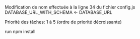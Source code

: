 Modification de nom effectuée à la ligne 34 du fichier config.js
DATABASE_URL_WITH_SCHEMA <- DATABASE_URL

Priorité des tâches: 1 à 5 (ordre de priorité décroissante)

run npm install